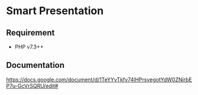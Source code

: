 # Smart Presentation

## Requirement

- PHP v7.3++

## Documentation

https://docs.google.com/document/d/1TeYYyTkfv74lHPrsyegotYdW0ZNjrbEP7u-GcVrSQRU/edit#

